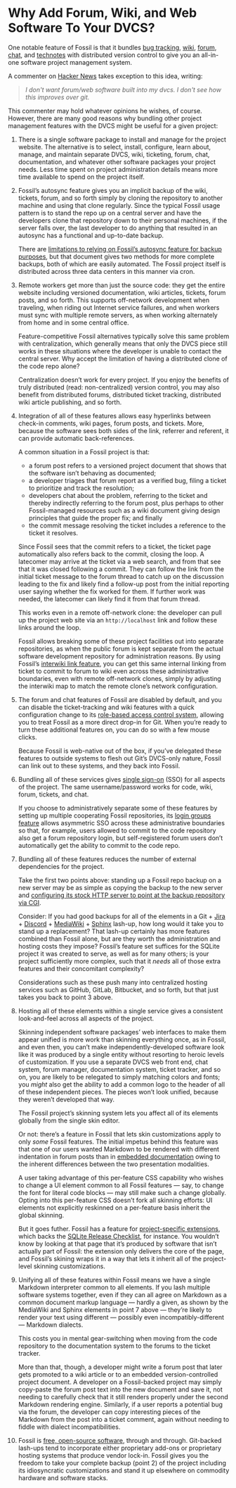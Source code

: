 # Why Add Forum, Wiki, and Web Software To Your DVCS?

One notable feature of Fossil is that it bundles
[bug tracking](./bugtheory.wiki),
[wiki](./wikitheory.wiki),
[forum](./forum.wiki),
[chat](./chat.md), and
[technotes](./event.wiki)
with distributed version control to give you an
all-in-one software project management system.

A commenter on [Hacker News](https://news.ycombinator.com/item?id=27437895)
takes exception to this idea, writing:

>  *I don't want forum/web software built into my dvcs.*
>  *I don't see how this improves over git.*

This commenter may hold whatever opinions he wishes, of course.
However, there are many good reasons why bundling other project management
features with the DVCS might be useful for a given project:

  1.  There is a single software package to install and manage for the
      project website.
      The alternative is to select, install, configure, learn about,
      manage, and maintain separate DVCS, wiki,
      ticketing, forum,
      chat, documentation, and whatever other software packages your project needs.
      Less time spent on project administration details means more
      time available to spend on the project itself.

  2.  Fossil’s autosync feature gives you an implicit backup of the
      wiki, tickets, forum, and so forth simply by cloning the
      repository to another machine and using that clone regularly.
      Since the typical Fossil usage pattern is to stand the repo up on a
      central server and have the developers clone that repository down
      to their personal machines, if the server falls over, the last
      developer to do anything that resulted in an autosync has a
      functional and up-to-date backup.

      There are [limitations to relying on Fossil’s autosync feature for
      backup purposes](./backup.md), but that document gives two methods
      for more complete backups, both of which are easily automated. The
      Fossil project itself is distributed across three data centers in
      this manner via cron.

  3.  Remote workers get more than just the source code:
      they get the entire website including versioned documentation,
      wiki articles, tickets, forum posts, and so forth. This supports
      off-network development when traveling, when riding out Internet
      service failures, and when workers must sync with multiple remote
      servers, as when working alternately from home and in some central
      office.

      Feature-competitive Fossil alternatives typically solve this same
      problem with centralization, which generally means that only the
      DVCS piece still works in these situations where the developer is
      unable to contact the central server. Why accept the limitation of
      having a distributed clone of the code repo alone?

      Centralization doesn’t work for every project. If you enjoy the
      benefits of truly distributed (read: non-centralized) version
      control, you may also benefit from distributed forums, distributed
      ticket tracking, distributed wiki article publishing, and so
      forth.

  4.  Integration of all of these features allows easy hyperlinks between 
      check-in comments, wiki pages, forum posts, and tickets. More,
      because the software sees both sides of the link, referrer and
      referent, it can provide automatic back-references.

      A common situation in a Fossil project is that:

      * a forum post refers to a versioned project document that shows
        that the software isn’t behaving as documented;
      * a developer triages that forum report as a verified bug, filing
        a ticket to prioritize and track the resolution;
      * developers chat about the problem, referring to the ticket and
        thereby indirectly referring to the forum post, plus perhaps to
        other Fossil-managed resources such as a wiki document giving
        design principles that guide the proper fix; and finally
      * the commit message resolving the ticket includes a reference to
        the ticket it resolves.

      Since Fossil sees that the commit refers to a ticket, the ticket
      page automatically also refers back to the commit, closing the
      loop. A latecomer may arrive at the ticket via a web search, and
      from that see that it was closed following a commit. They can
      follow the link from the initial ticket message to the forum
      thread to catch up on the discussion leading to the fix and likely
      find a follow-up post from the initial reporting user saying
      whether the fix worked for them. If further work was needed, the
      latecomer can likely find it from that forum thread.

      This works even in a remote off-network clone: the developer can
      pull up the project web site via an `http://localhost` link and
      follow these links around the loop.

      Fossil allows breaking some of these project facilities out into
      separate repositories, as when the public forum is kept separate
      from the actual software development repository for administration
      reasons. By using Fossil’s [interwiki link
      feature](./interwiki.md), you can get this same internal linking
      from ticket to commit to forum to wiki even across these
      administrative  boundaries, even with remote off-network clones,
      simply by adjusting the interwiki map to match the remote clone’s
      network configuration.

  5.  The forum and chat features of Fossil are disabled by default, and
      you can disable the ticket-tracking and wiki features with a quick
      configuration change to its [role-based access control
      system](./caps/), allowing you to treat Fossil as a more direct
      drop-in for Git. When you’re ready to turn these additional features on, you
      can do so with a few mouse clicks.

      Because Fossil is web-native out of the box, if you’ve delegated
      these features to outside systems to flesh out Git’s DVCS-only
      nature, Fossil can link out to these systems, and they back into
      Fossil.

  6.  Bundling all of these services gives [single sign-on][SSO] (SSO) for all
      aspects of the project.  The same username/password works for code,
      wiki, forum, tickets, and chat.

      If you choose to administratively separate some of these features
      by setting up multiple cooperating Fossil repositories, its [login
      groups feature](./caps/login-groups.md) allows asymmetric SSO
      across these administrative boundaries so that, for example, users
      allowed to commit to the code repository also get a forum
      repository login, but self-registered forum users don’t
      automatically get the ability to commit to the code repo.

  7.  Bundling all of these features reduces the number of external
      dependencies for the project.

      Take the first two points above: standing up a Fossil repo backup
      on a new server may be as simple as copying the backup to the new
      server and [configuring its stock HTTP server to point at the
      backup repository via CGI](./server/any/cgi.md).

      Consider: If you had good backups for all of the elements in a
      Git + [Jira] + [Discord] + [MediaWiki] + [Sphinx] lash-up, how long
      would it take you to stand up a replacement? That lash-up
      certainly has more features combined than Fossil alone, but are
      they worth the administration and hosting costs they impose?
      Fossil’s feature set suffices for the SQLite project it was
      created to serve, as well as for many others; is your project
      sufficiently more complex, such that it *needs* all of those extra
      features and their concomitant complexity?

      Considerations such as these push many into centralized hosting
      services such as GitHub, GitLab, Bitbucket, and so forth, but that
      just takes you back to point 3 above.

  8.  Hosting all of these elements within a single service gives a
      consistent look-and-feel across all aspects of the project.

      Skinning independent software packages’ web interfaces to make
      them appear unified is more work than skinning everything once, as
      in Fossil, and even then, you can’t make independently-developed
      software look like it was produced by a single entity without
      resorting to heroic levels of customization. If you use a separate
      DVCS web front end, chat system, forum manager, documentation
      system, ticket tracker, and so on, you are likely to be relegated
      to simply matching colors and fonts; you *might* also get the
      ability to add a common logo to the header of all of these
      independent pieces. The pieces won’t look unified, because they
      weren’t developed that way.

      The Fossil project’s
      skinning system lets you affect all of its elements globally from the
      single skin editor.

      Or not: there’s a feature in Fossil that lets skin customizations
      apply to only *some* Fossil features. The initial impetus behind
      this feature was that one of our users wanted Markdown to be
      rendered with different indentation in forum posts than in
      [embedded documentation][edoc] owing to the inherent differences between
      the two presentation modalities.

      A user taking advantage of this per-feature CSS capability who
      wishes to change a UI element common to all Fossil features — say,
      to change the font for literal code blocks — may still make such a
      change globally. Opting into this per-feature CSS doesn’t fork all
      skinning efforts: UI elements not explicitly reskinned on a
      per-feature basis inherit the global skinning.

      But it goes futher. Fossil has a feature for [project-specific
      extensions](./serverext.wiki), which backs the [SQLite Release
      Checklist][srckl], for instance. You wouldn’t know by looking at
      that page that it’s produced by software that isn’t actually part
      of Fossil: the extension only delivers the core of the page,
      and Fossil’s skining wraps it in a way that lets it inherit all of
      the project-level skinning customizations.

  9.  Unifying all of these features within Fossil
      means we have a single Markdown interpreter common to all
      elements. If you lash multiple software systems together, even if
      they can all agree on Markdown as a common document markup
      language — hardly a given, as shown by the MediaWiki and Sphinx
      elements in point 7 above — they’re likely to render your text
      using different — possibly even incompatibly-different — Markdown
      dialects.

      This costs you in mental gear-switching when moving from the code
      repository to the documentation system to the forums to the ticket
      tracker.

      More than that, though, a developer might write a forum post that later gets
      promoted to a wiki article or to an embedded version-controlled
      project document. A developer on a Fossil-backed project may simply copy-paste the forum post
      text into the new document and save it, not needing to carefully
      check that it still renders properly under the second Markdown
      rendering engine. Similarly, if a user reports a potential bug via
      the forum, the developer can copy interesting pieces of the
      Markdown from the post into a ticket comment, again without
      needing to fiddle with dialect incompatibilities.

  10. Fossil is [free, open-source software](../COPYRIGHT-BSD2.txt),
      through and through. Git-backed lash-ups tend to incorporate
      either proprietary add-ons or proprietary hosting systems that
      produce vendor lock-in. Fossil gives you the freedom to take your
      complete backup (point 2) of the project including its
      idiosyncratic customizations and stand it up elsewhere on
      commodity hardware and software stacks.

[Discord]:   https://discord.com/
[edoc]:      ./embeddeddoc.wiki
[Jira]:      https://www.atlassian.com/software/jira
[MediaWiki]: https://www.mediawiki.org/
[Sphinx]:    https://www.sphinx-doc.org/en/master/
[SSO]:       https://en.wikipedia.org/wiki/Single_sign-on
[srckl]:     https://www.sqlite.org/src/ext/checklist/top/index
